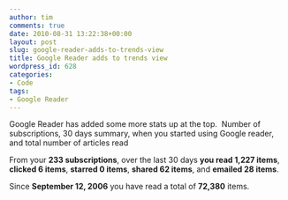 ```yaml
---
author: tim
comments: true
date: 2010-08-31 13:22:38+00:00
layout: post
slug: google-reader-adds-to-trends-view
title: Google Reader adds to trends view
wordpress_id: 628
categories:
- Code
tags:
- Google Reader
---
```


Google Reader has added some more stats up at the top.  Number of subscriptions, 30 days summary, when you started using Google reader, and total number of articles read

From your **233 subscriptions**, over the last 30 days **you read 1,227 items**, **clicked 6 items**, **starred 0 items**, **shared 62 items**, and **emailed 28 items**.


Since **September 12, 2006** you have read a total of **72,380** items.

